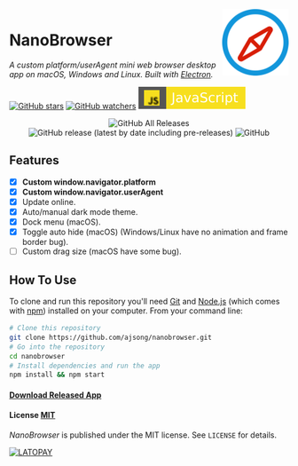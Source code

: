 <img src="assets/icons/icon/512x512.png" alt="logo" height="120" align="right" />

# NanoBrowser

*A custom platform/userAgent mini web browser desktop app on macOS, Windows and Linux. Built with [Electron](https://github.com/atom/electron).*

[![GitHub stars](https://img.shields.io/github/stars/ajsong/nanobrowser.svg?style=social&label=Star)]()
[![GitHub watchers](https://img.shields.io/github/watchers/ajsong/nanobrowser.svg?style=social&label=Watch)]()
<img src="https://github.com/aleen42/badges/raw/master/src/javascript_flat_square.svg?sanitize=true">

<p align="center">
<img alt="GitHub All Releases" src="https://img.shields.io/github/downloads/ajsong/nanobrowser/total?style=for-the-badge">
<img alt="GitHub release (latest by date including pre-releases)" src="https://img.shields.io/github/v/release/ajsong/nanobrowser?include_prereleases&style=for-the-badge">
<img alt="GitHub" src="https://img.shields.io/github/license/ajsong/nanobrowser?style=for-the-badge">
</p>

## Features

- [x] **Custom window.navigator.platform**
- [x] **Custom window.navigator.userAgent**
- [x] Update online.
- [x] Auto/manual dark mode theme.
- [x] Dock menu (macOS).
- [x] Toggle auto hide (macOS) (Windows/Linux have no animation and frame border bug).
- [ ] Custom drag size (macOS have some bug).

## How To Use

To clone and run this repository you'll need [Git](https://git-scm.com) and [Node.js](https://nodejs.org/en/download/) (which comes with [npm](https://www.npmjs.com/)) installed on your computer. From your command line:

``` bash
# Clone this repository
git clone https://github.com/ajsong/nanobrowser.git
# Go into the repository
cd nanobrowser
# Install dependencies and run the app
npm install && npm start
```
#### [Download Released App](https://github.com/ajsong/nanobrowser/releases)

#### License [MIT](LICENSE)

*NanoBrowser* is published under the MIT license. See `LICENSE` for details.

[![LATOPAY](https://latopay.com/w/pz-bar-20714.png)](https://latopay.com/@ajsong)

